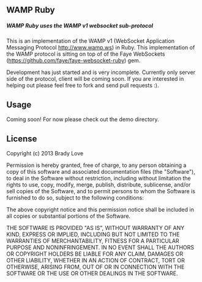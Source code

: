 ## WAMP Ruby

##### WAMP Ruby uses the WAMP v1 websocket sub-protocol

This is an implementation of the WAMP v1 (WebSocket Application Messaging Protocol http://www.wamp.ws) in Ruby. This implementation of the WAMP protocol is sitting on top of of the Faye WebSockets (https://github.com/faye/faye-websocket-ruby) gem.

Development has just started and is very incomplete. Currently only server side of the protocol, client will be coming soon. If you are interested in helping out please feel free to fork and send pull requests :).

## Usage
Coming soon! For now please check out the demo directory.

## License
Copyright (c) 2013 Brady Love

Permission is hereby granted, free of charge, to any person obtaining
a copy of this software and associated documentation files (the
"Software"), to deal in the Software without restriction, including
without limitation the rights to use, copy, modify, merge, publish,
distribute, sublicense, and/or sell copies of the Software, and to
permit persons to whom the Software is furnished to do so, subject to
the following conditions:

The above copyright notice and this permission notice shall be
included in all copies or substantial portions of the Software.

THE SOFTWARE IS PROVIDED "AS IS", WITHOUT WARRANTY OF ANY KIND,
EXPRESS OR IMPLIED, INCLUDING BUT NOT LIMITED TO THE WARRANTIES OF
MERCHANTABILITY, FITNESS FOR A PARTICULAR PURPOSE AND
NONINFRINGEMENT. IN NO EVENT SHALL THE AUTHORS OR COPYRIGHT HOLDERS BE
LIABLE FOR ANY CLAIM, DAMAGES OR OTHER LIABILITY, WHETHER IN AN ACTION
OF CONTRACT, TORT OR OTHERWISE, ARISING FROM, OUT OF OR IN CONNECTION
WITH THE SOFTWARE OR THE USE OR OTHER DEALINGS IN THE SOFTWARE.
